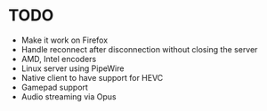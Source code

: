 
# TODO
- Make it work on Firefox
- Handle reconnect after disconnection without closing the server
- AMD, Intel encoders
- Linux server using PipeWire
- Native client to have support for HEVC
- Gamepad support
- Audio streaming via Opus